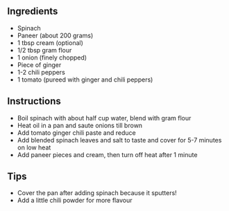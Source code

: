 ## Ingredients

* Spinach
* Paneer (about 200 grams)
* 1 tbsp cream (optional)
* 1/2 tbsp gram flour
* 1 onion (finely chopped)
* Piece of ginger
* 1-2 chili peppers
* 1 tomato (pureed with ginger and chili peppers)

## Instructions

* Boil spinach with about half cup water, blend with gram flour
* Heat oil in a pan and saute onions till brown
* Add tomato ginger chili paste and reduce
* Add blended spinach leaves and salt to taste and cover for 5-7 minutes on low heat
* Add paneer pieces and cream, then turn off heat after 1 minute

## Tips

* Cover the pan after adding spinach because it sputters!
* Add a little chili powder for more flavour

